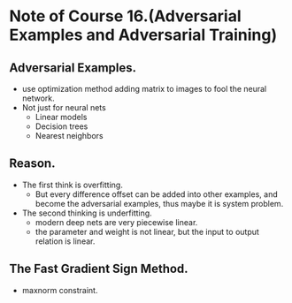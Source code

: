 # Note of Course 16.(Adversarial Examples and Adversarial Training)

## Adversarial Examples.
- use optimization method adding matrix to images to fool the neural network.
- Not just for neural nets
	- Linear models
	- Decision trees
	- Nearest neighbors

## Reason.
- The first think is overfitting.
	- But every difference offset can be added into other examples, and become the adversarial examples, thus maybe it is system problem.
- The second thinking is underfitting.
	- modern deep nets are very piecewise linear.
	- the parameter and weight is not linear, but the input to output relation is linear.

## The Fast Gradient Sign Method.
- maxnorm constraint.

